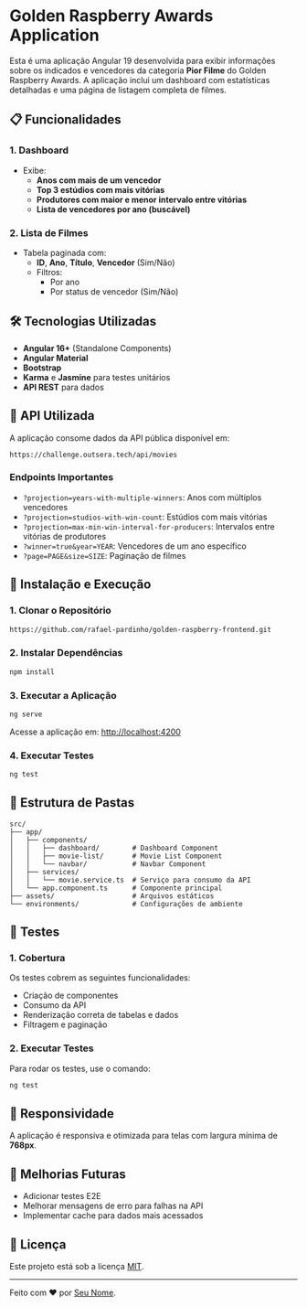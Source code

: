 # Golden Raspberry Awards Application

Esta é uma aplicação Angular 19 desenvolvida para exibir informações sobre os indicados e vencedores da categoria **Pior Filme** do Golden Raspberry Awards. A aplicação inclui um dashboard com estatísticas detalhadas e uma página de listagem completa de filmes.

## 📋 Funcionalidades

### **1. Dashboard**
- Exibe:
  - **Anos com mais de um vencedor**
  - **Top 3 estúdios com mais vitórias**
  - **Produtores com maior e menor intervalo entre vitórias**
  - **Lista de vencedores por ano (buscável)**

### **2. Lista de Filmes**
- Tabela paginada com:
  - **ID**, **Ano**, **Título**, **Vencedor** (Sim/Não)
  - Filtros:
    - Por ano
    - Por status de vencedor (Sim/Não)

## 🛠️ Tecnologias Utilizadas

- **Angular 16+** (Standalone Components)
- **Angular Material**
- **Bootstrap**
- **Karma** e **Jasmine** para testes unitários
- **API REST** para dados

## 🔗 API Utilizada
A aplicação consome dados da API pública disponível em:
```
https://challenge.outsera.tech/api/movies
```

### **Endpoints Importantes**
- `?projection=years-with-multiple-winners`: Anos com múltiplos vencedores
- `?projection=studios-with-win-count`: Estúdios com mais vitórias
- `?projection=max-min-win-interval-for-producers`: Intervalos entre vitórias de produtores
- `?winner=true&year=YEAR`: Vencedores de um ano específico
- `?page=PAGE&size=SIZE`: Paginação de filmes

## 🚀 Instalação e Execução

### **1. Clonar o Repositório**
```bash
https://github.com/rafael-pardinho/golden-raspberry-frontend.git
```

### **2. Instalar Dependências**
```bash
npm install
```

### **3. Executar a Aplicação**
```bash
ng serve
```
Acesse a aplicação em: [http://localhost:4200](http://localhost:4200)

### **4. Executar Testes**
```bash
ng test
```

## 📂 Estrutura de Pastas

```
src/
├── app/
│   ├── components/
│   │   ├── dashboard/        # Dashboard Component
│   │   ├── movie-list/       # Movie List Component
│   │   └── navbar/           # Navbar Component
│   ├── services/
│   │   └── movie.service.ts  # Serviço para consumo da API
│   └── app.component.ts      # Componente principal
├── assets/                   # Arquivos estáticos
└── environments/             # Configurações de ambiente
```

## 🧪 Testes

### **1. Cobertura**
Os testes cobrem as seguintes funcionalidades:
- Criação de componentes
- Consumo da API
- Renderização correta de tabelas e dados
- Filtragem e paginação

### **2. Executar Testes**
Para rodar os testes, use o comando:
```bash
ng test
```

## 📱 Responsividade
A aplicação é responsiva e otimizada para telas com largura mínima de **768px**.

## 🧩 Melhorias Futuras
- Adicionar testes E2E
- Melhorar mensagens de erro para falhas na API
- Implementar cache para dados mais acessados

## 📝 Licença
Este projeto está sob a licença [MIT](LICENSE).

---

Feito com ❤️ por [Seu Nome](https://github.com/seu-usuario).
